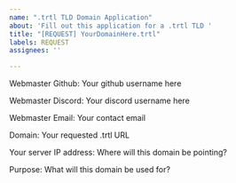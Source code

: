 ```yaml
---
name: ".trtl TLD Domain Application"
about: 'Fill out this application for a .trtl TLD '
title: "[REQUEST] YourDomainHere.trtl"
labels: REQUEST
assignees: ''

---
```


Webmaster Github: Your github username here

Webmaster Discord: Your discord username here

Webmaster Email: Your contact email

Domain: Your requested .trtl URL

Your server IP address: Where will this domain be pointing?

Purpose: What will this domain be used for?
